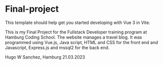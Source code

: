 # Final-project

This template should help get you started developing with Vue 3 in Vite.

This is my Final Project for the Fullstack Developer training program at Hamburg Coding School. The website manages a travel blog. It was programmed using Vue.js, Java script, HTML and CSS for the front end and Javascript, Express.js and mssql2 for the back end.

Hugo W Sanchez, Hamburg 21.03.2023
